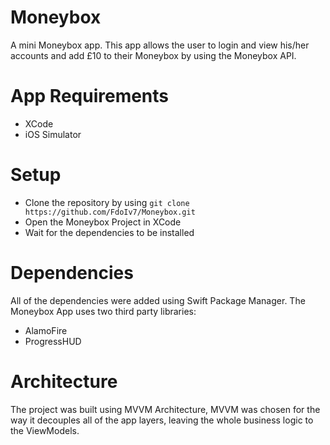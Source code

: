 # Moneybox

A mini Moneybox app. This app allows the user to login and view his/her accounts and add £10 to their Moneybox by using the Moneybox API.

# App Requirements

- XCode
- iOS Simulator

# Setup

- Clone the repository by using `git clone https://github.com/FdoIv7/Moneybox.git`
- Open the Moneybox Project in XCode
- Wait for the dependencies to be installed

# Dependencies

All of the dependencies were added using Swift Package Manager. The Moneybox App uses two third party libraries: 

- AlamoFire
- ProgressHUD

# Architecture 

The project was built using MVVM Architecture, MVVM was chosen for the way it decouples all of the app layers, leaving the whole business logic to the ViewModels.

